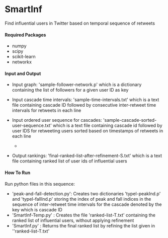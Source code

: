 # SmartInf
Find influential users in Twitter based on temporal sequence of retweets


#### **Required Packages**
* numpy
* scipy
* scikit-learn
* networkx

#### **Input and Output**
* Input graph: 'sample-follower-network.p' which is a dictionary containing the list of followers for a given user ID as key
* Input cascade time intervals: 'sample-time-intervals.txt' which is a text file containing cascade ID followed by consecutive inter-retweet time intervals for retweets in each line
* Input ordered user sequence for cascades: 'sample-cascade-sorted-user-sequence.txt' which is a text file containing cascade id followed by user IDS for retweeting users sorted based on timestamps of retweets in each line

  - 

* Output rankings: 'final-ranked-list-after-refinement-S.txt' which is a text file containing ranked list of user ids of influential users

#### **How To Run**
Run python files in this sequence:
* 'peak-and-fall-detection.py': Creates two dictionaries 'typeI-peakInd.p' and 'typeI-fallInd.p' storing the index of peak and fall indices in the sequence of inter-retweet time intervals for the cascade denoted by the key which is cascade ID
* 'SmartInf-Temp.py' : Creates the file 'ranked-list-T.txt' containing the ranked list of influential users, without applying refinement
* 'SmartInf.py' : Returns the final ranked list by refining the list given in ''ranked-list-T.txt'
